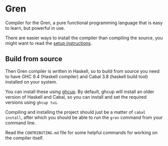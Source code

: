 # Gren

Compiler for the Gren, a pure functional programming language that is easy to learn, but powerful in use.

There are easier ways to install the compiler than compiling the source, you might want to read the [setup instructions](https://gren-lang.org/install).

## Build from source

Then Gren compiler is written in Haskell, so to build from source you need to have GHC 9.4 (Haskell compiler) and Cabal 3.8 (haskell build tool) installed on your system.

You can install these using [ghcup](https://www.haskell.org/ghcup/). By default, ghcup will install an older version of Haskell and Cabal, so you can install and set the required versions using `ghcup tui`.

Compiling and installing the project should just be a matter of `cabal install`, after which you should be able to run the `gren` command from your command line.

Read the `CONTRIBUTING.md` file for some helpful commands for working on the compiler itself.

